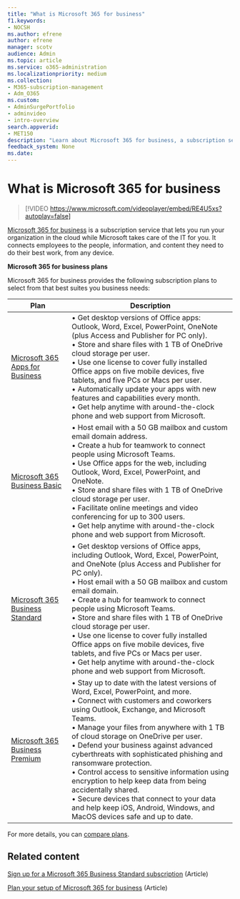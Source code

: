 ```yaml
---
title: "What is Microsoft 365 for business"
f1.keywords:
- NOCSH
ms.author: efrene
author: efrene
manager: scotv
audience: Admin
ms.topic: article
ms.service: o365-administration
ms.localizationpriority: medium
ms.collection: 
- M365-subscription-management 
- Adm_O365
ms.custom: 
- AdminSurgePortfolio
- adminvideo
- intro-overview
search.appverid:
- MET150
description: "Learn about Microsoft 365 for business, a subscription service that takes care of the IT part for you."
feedback_system: None
ms.date: 
---
```


# What is Microsoft 365 for business

> [!VIDEO https://www.microsoft.com/videoplayer/embed/RE4U5xs?autoplay=false]

[Microsoft 365 for business](https://www.microsoft.com/microsoft-365/business) is a subscription service that lets you run your organization in the cloud while Microsoft takes care of the IT for you. It connects employees to the people, information, and content they need to do their best work, from any device.


**Microsoft 365 for business plans**

Microsoft 365 for business provides the following subscription plans to select from that best suites you business needs:

|Plan|Description|
| --- | --- |
| [Microsoft 365 Apps for Business](https://www.microsoft.com/microsoft-365/business/microsoft-365-apps-for-business) | • Get desktop versions of Office apps: Outlook, Word, Excel, PowerPoint, OneNote (plus Access and Publisher for PC only).</br>• Store and share files with 1 TB of OneDrive cloud storage per user.</br>• Use one license to cover fully installed Office apps on five mobile devices, five tablets, and five PCs or Macs per user.</br>• Automatically update your apps with new features and capabilities every month.</br>• Get help anytime with around-the-clock phone and web support from Microsoft. |
| [Microsoft 365 Business Basic](https://www.microsoft.com/microsoft-365/business/microsoft-365-business-basic)  | • Host email with a 50 GB mailbox and custom email domain address.</br>• Create a hub for teamwork to connect people using Microsoft Teams.</br>• Use Office apps for the web, including Outlook, Word, Excel, PowerPoint, and OneNote.</br>• Store and share files with 1 TB of OneDrive cloud storage per user.</br>• Facilitate online meetings and video conferencing for up to 300 users.</br>• Get help anytime with around-the-clock phone and web support from Microsoft. |
| [Microsoft 365 Business Standard](https://www.microsoft.com/microsoft-365/business/microsoft-365-business-standard) | • Get desktop versions of Office apps, including Outlook, Word, Excel, PowerPoint, and OneNote (plus Access and Publisher for PC only).</br>• Host email with a 50 GB mailbox and custom email domain.</br>• Create a hub for teamwork to connect people using Microsoft Teams.</br>• Store and share files with 1 TB of OneDrive cloud storage per user.</br>• Use one license to cover fully installed Office apps on five mobile devices, five tablets, and five PCs or Macs per user.</br>• Get help anytime with around-the-clock phone and web support from Microsoft. |
| [Microsoft 365 Business Premium](https://www.microsoft.com/microsoft-365/business/microsoft-365-business-premium) | • Stay up to date with the latest versions of Word, Excel, PowerPoint, and more.</br>• Connect with customers and coworkers using Outlook, Exchange, and Microsoft Teams.</br>• Manage your files from anywhere with 1 TB of cloud storage on OneDrive per user.</br>• Defend your business against advanced cyberthreats with sophisticated phishing and ransomware protection.</br>• Control access to sensitive information using encryption to help keep data from being accidentally shared.</br>• Secure devices that connect to your data and help keep iOS, Android, Windows, and MacOS devices safe and up to date. |


For more details, you can [compare plans](https://www.microsoft.com/microsoft-365/business#coreui-heading-hiatrep).  


## Related content

[Sign up for a Microsoft 365 Business Standard subscription](../simplified-signup/signup-business-standard.md) (Article)

[Plan your setup of Microsoft 365 for business](../setup/plan-your-setup.md) (Article)
